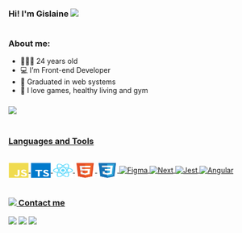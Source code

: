 ### Hi! I'm Gislaine <img height="40" src="https://media.tenor.com/y1enbfpHMTEAAAAi/hi-cute.gif"/>

#

### About me:
- 👩🏽‍💻 24 years old
- 💻 I’m Front-end Developer
- 🧠 Graduated in web systems
- 💜 I love games, healthy living and gym

### 
 <div>
  <a href="https://github.com/gimelloc">
  <img height="180em" src="https://github-readme-stats.vercel.app/api/top-langs/?username=gimelloc&layout=compact&langs_count=16&theme=dracula"/>
</div>

# 

### Languages and Tools
<div style="display: inline_block"><br>
  <img align="center" alt="Js" height="30" width="40" src="https://raw.githubusercontent.com/devicons/devicon/master/icons/javascript/javascript-plain.svg">
  <img align="center" alt="Ts" height="30" width="40" src="https://raw.githubusercontent.com/devicons/devicon/master/icons/typescript/typescript-plain.svg">
  <img align="center" alt="React" height="30" width="40" src="https://raw.githubusercontent.com/devicons/devicon/master/icons/react/react-original.svg">
  <img align="center" alt="HTML" height="30" width="40" src="https://raw.githubusercontent.com/devicons/devicon/master/icons/html5/html5-original.svg">
  <img align="center" alt="CSS" height="30" width="40" src="https://raw.githubusercontent.com/devicons/devicon/master/icons/css3/css3-original.svg">
  <img align="center" alt="Figma" height="30" width="40"src="https://cdn.jsdelivr.net/gh/devicons/devicon/icons/figma/figma-original.svg" />
  <img align="center" alt="Next" height="40" width="40" src="https://cdn.jsdelivr.net/gh/vercel/next.js@6f5bea1b7226d212ed6f3c57506171c24915dfe6/examples/blog-starter/public/favicon/favicon.ico" />
  <img align="center" alt="Jest" height="40" width="40" src="https://raw.githubusercontent.com/marwin1991/profile-technology-icons/refs/heads/main/icons/jest.png" />
  <img align="center" alt="Angular" height="40" width="40" src="https://raw.githubusercontent.com/marwin1991/profile-technology-icons/refs/heads/main/icons/angular.png" /> 
</div>

#

### <img height="40" src="https://media.tenor.com/JuQ0-blOMQ8AAAAi/pink-phone.gif"/>   Contact me 


 <a href="https://instagram.com/gimelloc" target="_blank"><img src="https://img.shields.io/badge/-Instagram-%23E4405F?style=for-the-badge&logo=instagram&logoColor=white" target="_blank"></a>
  <a href = "mailto:gislainemcasa@gmail.com"><img src="https://img.shields.io/badge/-Gmail-%23333?style=for-the-badge&logo=gmail&logoColor=white" target="_blank"></a>
  <a href="https://www.linkedin.com/in/gislaine-mello-casa-663727158/" target="_blank"><img src="https://img.shields.io/badge/-LinkedIn-%230077B5?style=for-the-badge&logo=linkedin&logoColor=white" target="_blank"></a> 
